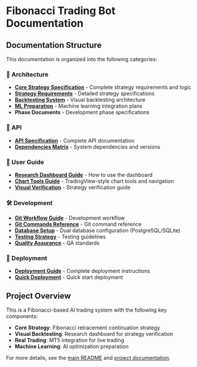 # Fibonacci Trading Bot Documentation

## Documentation Structure

This documentation is organized into the following categories:

### 📐 Architecture
- **[Core Strategy Specification](architecture/CORE_STRATEGY_SPECIFICATION.md)** - Complete strategy requirements and logic
- **[Strategy Requirements](architecture/STRATEGY_REQUIREMENTS.md)** - Detailed strategy specifications
- **[Backtesting System](architecture/BACKTESTING_SYSTEM.md)** - Visual backtesting architecture
- **[ML Preparation](architecture/ML_PREPARATION.md)** - Machine learning integration plans
- **Phase Documents** - Development phase specifications

### 🔌 API
- **[API Specification](api/API_SPECIFICATION.md)** - Complete API documentation
- **[Dependencies Matrix](api/DEPENDENCIES_MATRIX.md)** - System dependencies and versions

### 👥 User Guide
- **[Research Dashboard Guide](user-guide/RESEARCH_DASHBOARD_GUIDE.md)** - How to use the dashboard
- **[Chart Tools Guide](user-guide/CHART_TOOLS_GUIDE.md)** - TradingView-style chart tools and navigation
- **[Visual Verification](user-guide/VISUAL_VERIFICATION.md)** - Strategy verification guide

### 🛠️ Development
- **[Git Workflow Guide](development/GIT_WORKFLOW_GUIDE.md)** - Development workflow
- **[Git Commands Reference](development/GIT_COMMANDS_REFERENCE.md)** - Git command reference
- **[Database Setup](development/DATABASE_SETUP.md)** - Dual database configuration (PostgreSQL/SQLite)
- **[Testing Strategy](development/TESTING_STRATEGY.md)** - Testing guidelines
- **[Quality Assurance](development/QUALITY_ASSURANCE.md)** - QA standards

### 🚀 Deployment
- **[Deployment Guide](deployment/DEPLOYMENT_GUIDE.md)** - Complete deployment instructions
- **[Quick Deployment](deployment/DEPLOYMENT_GUIDE_QUICK.md)** - Quick start deployment

## Project Overview

This is a Fibonacci-based AI trading system with the following key components:

- **Core Strategy**: Fibonacci retracement continuation strategy
- **Visual Backtesting**: Research dashboard for strategy verification
- **Real Trading**: MT5 integration for live trading
- **Machine Learning**: AI optimization preparation

For more details, see the [main README](../README.md) and [project documentation](../PROJECT_DOCUMENTATION.md).